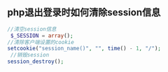 ## php退出登录时如何清除session信息
```php
//清空session信息
 $_SESSION = array();
//清除客户端设置的cookie
setcookie("session_name()", "", time() - 1, "/");
 //销毁session
session_destroy();
```